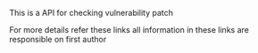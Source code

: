 
This is a API for checking vulnerability patch 

For more details refer these links
all information in these links are responsible on first author 

